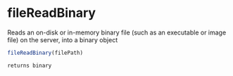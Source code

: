 # fileReadBinary

Reads an on-disk or in-memory binary file (such as an executable or image file) on the server, into a binary object

```javascript
fileReadBinary(filePath)
```

```javascript
returns binary
```
